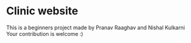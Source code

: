 # Clinic website
This is a beginners project made by Pranav Raaghav and Nishal Kulkarni
Your contribution is welcome :)
